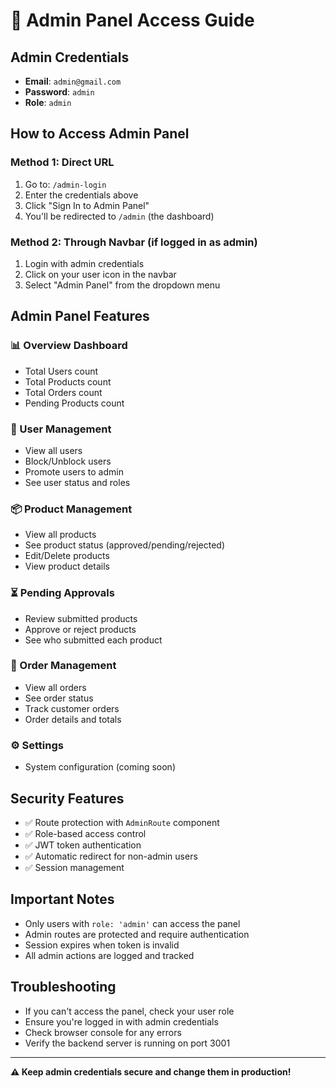 # 🔐 Admin Panel Access Guide

## **Admin Credentials**
- **Email**: `admin@gmail.com`
- **Password**: `admin`
- **Role**: `admin`

## **How to Access Admin Panel**

### **Method 1: Direct URL**
1. Go to: `/admin-login`
2. Enter the credentials above
3. Click "Sign In to Admin Panel"
4. You'll be redirected to `/admin` (the dashboard)

### **Method 2: Through Navbar (if logged in as admin)**
1. Login with admin credentials
2. Click on your user icon in the navbar
3. Select "Admin Panel" from the dropdown menu

## **Admin Panel Features**

### **📊 Overview Dashboard**
- Total Users count
- Total Products count  
- Total Orders count
- Pending Products count

### **👥 User Management**
- View all users
- Block/Unblock users
- Promote users to admin
- See user status and roles

### **📦 Product Management**
- View all products
- See product status (approved/pending/rejected)
- Edit/Delete products
- View product details

### **⏳ Pending Approvals**
- Review submitted products
- Approve or reject products
- See who submitted each product

### **🛒 Order Management**
- View all orders
- See order status
- Track customer orders
- Order details and totals

### **⚙️ Settings**
- System configuration (coming soon)

## **Security Features**
- ✅ Route protection with `AdminRoute` component
- ✅ Role-based access control
- ✅ JWT token authentication
- ✅ Automatic redirect for non-admin users
- ✅ Session management

## **Important Notes**
- Only users with `role: 'admin'` can access the panel
- Admin routes are protected and require authentication
- Session expires when token is invalid
- All admin actions are logged and tracked

## **Troubleshooting**
- If you can't access the panel, check your user role
- Ensure you're logged in with admin credentials
- Check browser console for any errors
- Verify the backend server is running on port 3001

---
**⚠️ Keep admin credentials secure and change them in production!**
